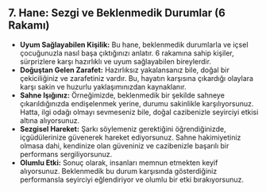 ## 7. Hane: Sezgi ve Beklenmedik Durumlar (6 Rakamı)

* **Uyum Sağlayabilen Kişilik:** Bu hane, beklenmedik durumlarla ve içsel çocuğunuzla nasıl başa çıktığınızı anlatır. 6 rakamına sahip kişiler, sürprizlere karşı hazırlıklı ve uyum sağlayabilen bireylerdir.
* **Doğuştan Gelen Zarafet:** Hazırlıksız yakalansanız bile, doğal bir çekiciliğiniz ve zarafetiniz vardır. Bu, hayatın karşısına çıkardığı olaylara karşı sakin ve huzurlu yaklaşımınızdan kaynaklanır.
* **Sahne Işığınız:** Örneğimizde, beklenmedik bir şekilde sahneye çıkarıldığınızda endişelenmek yerine, durumu sakinlikle karşılıyorsunuz. Hatta, ilgi odağı olmayı sevmeseniz bile,  doğal cazibenizle seyirciyi etkisi altına alıyorsunuz.
* **Sezgisel Hareket:** Şarkı söylemeniz gerektiğini öğrendiğinizde, içgüdülerinize güvenerek hareket ediyorsunuz. Sahne hakimiyetiniz olmasa dahi, kendinize olan güveniniz ve cazibenizle başarılı bir performans sergiliyorsunuz.
* **Olumlu Etki:** Sonuç olarak, insanları memnun etmekten keyif alıyorsunuz. Beklenmedik bu durum karşısında gösterdiğiniz performansla seyirciyi eğlendiriyor ve olumlu bir etki bırakıyorsunuz. 
